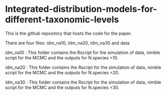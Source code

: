 # Integrated-distribution-models-for-different-taxonomic-levels

This is the github repository that hosts the code for the paper.

There are four files: idm_na10, idm_na20, idm_na30 and data. 

idm_na10 : This folder contains the Rscript for the simulation of data, nimble script for the MCMC and the outputs for N.species =10.

idm_na20 : This folder contains the Rscript for the simulation of data, nimble script for the MCMC and the outputs for N.species =20.

idm_na30 : This folder contains the Rscript for the simulation of data, nimble script for the MCMC and the outputs for N.species =30.
